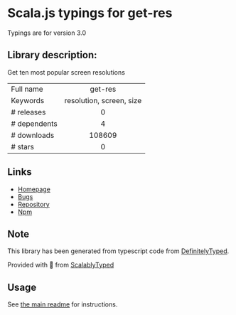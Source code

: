 
# Scala.js typings for get-res

Typings are for version 3.0

## Library description:
Get ten most popular screen resolutions

|                    |                 |
| ------------------ | :-------------: |
| Full name          | get-res |
| Keywords           | resolution, screen, size |
| # releases         | 0 |
| # dependents       | 4 |
| # downloads        | 108609 |
| # stars            | 0 |

## Links
- [Homepage](https://github.com/kevva/get-res#readme)
- [Bugs](https://github.com/kevva/get-res/issues)
- [Repository](https://github.com/kevva/get-res)
- [Npm](https://www.npmjs.com/package/get-res)
    


## Note
This library has been generated from typescript code from [DefinitelyTyped](https://definitelytyped.org).

Provided with :purple_heart: from [ScalablyTyped](https://github.com/oyvindberg/ScalablyTyped)

## Usage
See [the main readme](../../readme.md) for instructions.


